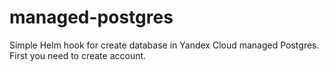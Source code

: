 # managed-postgres
Simple Helm hook for create database in Yandex Cloud managed Postgres.
First you need to create account.
